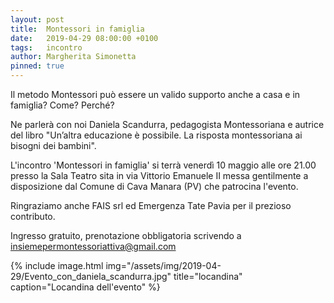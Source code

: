 ```yaml
---
layout: post
title:  Montessori in famiglia
date:   2019-04-29 08:00:00 +0100
tags:   incontro
author: Margherita Simonetta
pinned: true
---
```


Il metodo Montessori può essere un valido supporto anche a casa e in famiglia? Come? Perché?

Ne parlerà con noi Daniela Scandurra, pedagogista Montessoriana e autrice del libro "Un’altra educazione è possibile. La risposta montessoriana ai bisogni dei bambini".

L'incontro 'Montessori in famiglia' si terrà venerdì 10 maggio alle ore 21.00 presso la Sala Teatro sita in via Vittorio Emanuele II messa gentilmente a disposizione dal Comune di Cava Manara (PV) che patrocina l'evento.

Ringraziamo anche FAIS srl ed Emergenza Tate Pavia per il prezioso contributo.

Ingresso gratuito, prenotazione obbligatoria scrivendo a [insiemepermontessoriattiva@gmail.com](mailto:insiemepermontessoriattiva@gmail.com)


{% include image.html img="/assets/img/2019-04-29/Evento_con_daniela_scandurra.jpg" title="locandina" caption="Locandina dell'evento" %}
